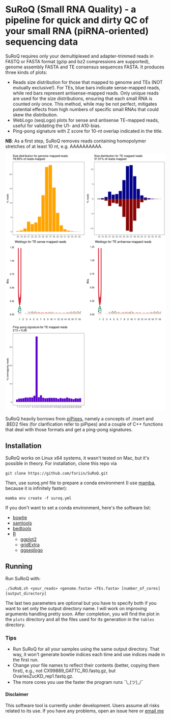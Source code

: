 # SuRoQ (Small RNA Quality) - a pipeline for quick and dirty QC of your small RNA (piRNA-oriented) sequencing data
SuRoQ requires only your demultiplexed and adapter-trimmed reads in FASTQ or FASTA format (gzip and bz2 compressions are supported), genome assembly FASTA and TE consensus sequences FASTA. It produces three kinds of plots:
- Reads size distribution for those that mapped to genome and TEs (NOT mutually exclusive!).  For TEs, blue bars indicate sense-mapped reads, while red bars represent antisense-mapped reads. Only unique reads are used for the size distributions, ensuring that each small RNA is counted only once. This method, while may be not perfect, mitigates potential effects from high numbers of specific small RNAs that could skew the distribution.
- WebLogo (seqLogo) plots for sense and antisense TE-mapped reads, useful for validating the U1- and A10-bias.
- Ping-pong signature with Z score for 10-nt overlap indicated in the title.

**NB**: As a first step, SuRoQ removes reads containing homopolymer stretches of at least 10 nt, e.g. AAAAAAAAAA.
  
<img src=https://github.com/foriin/SuRoQ/blob/main/example/suroq_output.png width="600">

SuRoQ heavily borrows from [piPipes](https://github.com/bowhan/piPipes), namely a concepts of .insert and .BED2 files (for clarification refer to piPipes) and a couple of C++ functions that deal with those formats and get a ping-pong signatures.

## Installation
SuRoQ works on Linux x64 systems, it wasn't tested on Mac, but it's possible in theory. For installation, clone this repo via
```
git clone https://github.com/foriin/SuRoQ.git
```
Then, use suroq.yml file to prepare a conda environment (I use [mamba](https://anaconda.org/conda-forge/mamba), because it is infinitely faster):
```
mamba env create -f suroq.yml
```
If you don't want to set a conda environment, here's the software list:
- [bowtie](https://bowtie-bio.sourceforge.net/index.shtml)
- [samtools](http://www.htslib.org/)
- [bedtools](https://bedtools.readthedocs.io/en/latest/)
- [R](https://www.r-project.org/)
  - [ggplot2](https://ggplot2.tidyverse.org/)
  - [gridExtra](https://cran.r-project.org/web/packages/gridExtra/index.html)
  - [ggseqlogo](https://omarwagih.github.io/ggseqlogo/)
 
## Running
Run SuRoQ with:
```
./SuRoQ.sh <your_reads> <genome.fasta> <TEs.fasta> [number_of_cores] [output_directory]
```
The last two parameters are optional but you have to specify both if you want to set only the output directory name. I will work on improving arguments handling pretty soon.
After completion, you will find the plot in the `plots` directory and all the files used for its generation in the `tables` directory.

### Tips
- Run SuRoQ for all your samples using the same output directory. That way, it won't generate bowtie indices each time and use indices made in the first run.
- Change your file names to reflect their contents (better, copying them first), e.g., not CX99889_GATTC_R0.fastq.gz, but OvariesZucKD_rep1.fastq.gz.
- The more cores you use the faster the program runs ¯\\\_\(ツ\)\_/¯

#### Disclaimer
This software tool is currently under development. Users assume all risks related to its use.
If you have any problems, open an issue here or [email me](mailto:liartom2@gmail.com)
